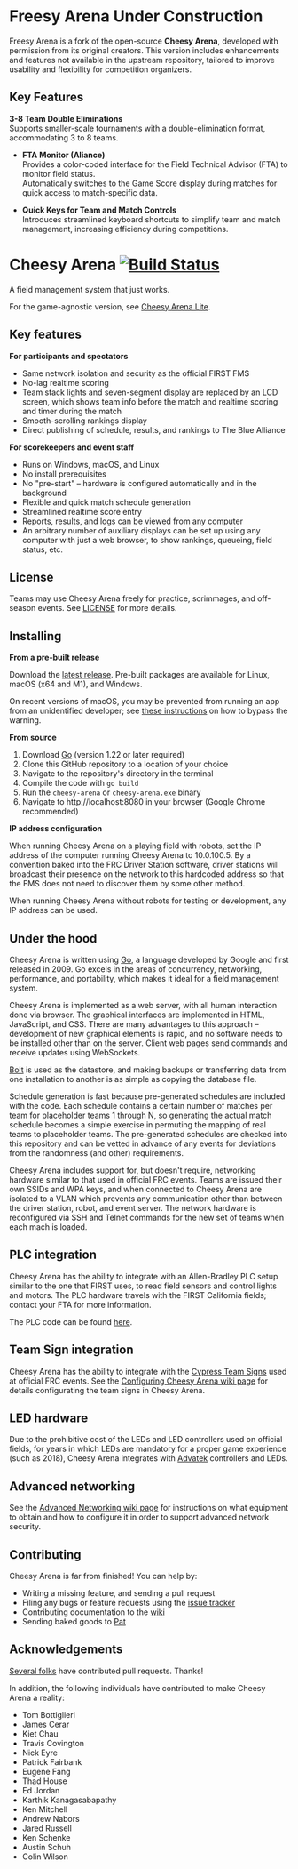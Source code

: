 # Freesy Arena **Under Construction**

Freesy Arena is a fork of the open-source **Cheesy Arena**, developed with permission from its original creators. This version includes enhancements and features not available in the upstream repository, tailored to improve usability and flexibility for competition organizers.

## Key Features
**3-8 Team Double Eliminations**  
  Supports smaller-scale tournaments with a double-elimination format, accommodating 3 to 8 teams.

- **FTA Monitor (Aliance)**  
  Provides a color-coded interface for the Field Technical Advisor (FTA) to monitor field status.  
  Automatically switches to the Game Score display during matches for quick access to match-specific data.

- **Quick Keys for Team and Match Controls**  
  Introduces streamlined keyboard shortcuts to simplify team and match management, increasing efficiency during competitions.

Cheesy Arena [![Build Status](https://github.com/Team254/cheesy-arena/actions/workflows/test.yml/badge.svg)](https://github.com/Team254/cheesy-arena/actions)
============
A field management system that just works.

For the game-agnostic version, see [Cheesy Arena Lite](https://github.com/Team254/cheesy-arena-lite).

## Key features

**For participants and spectators**

* Same network isolation and security as the official FIRST FMS
* No-lag realtime scoring
* Team stack lights and seven-segment display are replaced by an LCD screen, which shows team info before the match and
  realtime scoring and timer during the match
* Smooth-scrolling rankings display
* Direct publishing of schedule, results, and rankings to The Blue Alliance

**For scorekeepers and event staff**

* Runs on Windows, macOS, and Linux
* No install prerequisites
* No "pre-start" &ndash; hardware is configured automatically and in the background
* Flexible and quick match schedule generation
* Streamlined realtime score entry
* Reports, results, and logs can be viewed from any computer
* An arbitrary number of auxiliary displays can be set up using any computer with just a web browser, to show rankings,
  queueing, field status, etc.

## License

Teams may use Cheesy Arena freely for practice, scrimmages, and off-season events. See [LICENSE](LICENSE) for more
details.

## Installing

**From a pre-built release**

Download the [latest release](https://github.com/Team254/cheesy-arena/releases). Pre-built packages are available for
Linux, macOS (x64 and M1), and Windows.

On recent versions of macOS, you may be prevented from running an app from an unidentified developer;
see [these instructions](https://support.apple.com/guide/mac-help/open-a-mac-app-from-an-unidentified-developer-mh40616/mac)
on how to bypass the warning.

**From source**

1. Download [Go](https://golang.org/dl/) (version 1.22 or later required)
1. Clone this GitHub repository to a location of your choice
1. Navigate to the repository's directory in the terminal
1. Compile the code with `go build`
1. Run the `cheesy-arena` or `cheesy-arena.exe` binary
1. Navigate to http://localhost:8080 in your browser (Google Chrome recommended)

**IP address configuration**

When running Cheesy Arena on a playing field with robots, set the IP address of the computer running Cheesy Arena to
10.0.100.5. By a convention baked into the FRC Driver Station software, driver stations will broadcast their presence on
the network to this hardcoded address so that the FMS does not need to discover them by some other method.

When running Cheesy Arena without robots for testing or development, any IP address can be used.

## Under the hood

Cheesy Arena is written using [Go](https://golang.org), a language developed by Google and first released in 2009. Go
excels in the areas of concurrency, networking, performance, and portability, which makes it ideal for a field
management system.

Cheesy Arena is implemented as a web server, with all human interaction done via browser. The graphical interfaces are
implemented in HTML, JavaScript, and CSS. There are many advantages to this approach &ndash; development of new
graphical elements is rapid, and no software needs to be installed other than on the server. Client web pages send
commands and receive updates using WebSockets.

[Bolt](https://github.com/etcd-io/bbolt) is used as the datastore, and making backups or transferring data from one
installation to another is as simple as copying the database file.

Schedule generation is fast because pre-generated schedules are included with the code. Each schedule contains a certain
number of matches per team for placeholder teams 1 through N, so generating the actual match schedule becomes a simple
exercise in permuting the mapping of real teams to placeholder teams. The pre-generated schedules are checked into this
repository and can be vetted in advance of any events for deviations from the randomness (and other) requirements.

Cheesy Arena includes support for, but doesn't require, networking hardware similar to that used in official FRC events.
Teams are issued their own SSIDs and WPA keys, and when connected to Cheesy Arena are isolated to a VLAN which prevents
any communication other than between the driver station, robot, and event server. The network hardware is reconfigured
via SSH and Telnet commands for the new set of teams when each mach is loaded.

## PLC integration

Cheesy Arena has the ability to integrate with an Allen-Bradley PLC setup similar to the one that FIRST uses, to read
field sensors and control lights and motors. The PLC hardware travels with the FIRST California fields; contact your FTA
for more information.

The PLC code can be found [here](https://github.com/ejordan376/Cheesy-PLC).

## Team Sign integration

Cheesy Arena has the ability to integrate with
the [Cypress Team Signs](https://cypressintegration.com/customsolutions/teamdisplay/) used at official FRC events. See
the [Configuring Cheesy Arena wiki page](https://github.com/Team254/cheesy-arena/wiki/Configuring-Cheesy-Arena-Settings#team-signs)
for details configurating the team signs in Cheesy Arena.


## LED hardware

Due to the prohibitive cost of the LEDs and LED controllers used on official fields, for years in which LEDs are
mandatory for a proper game experience (such as 2018), Cheesy Arena integrates
with [Advatek](https://www.advateklights.com) controllers and LEDs.

## Advanced networking

See the [Advanced Networking wiki page](https://github.com/Team254/cheesy-arena/wiki/Advanced-Networking-Concepts) for
instructions on what equipment to obtain and how to configure it in order to support advanced network security.

## Contributing

Cheesy Arena is far from finished! You can help by:

* Writing a missing feature, and sending a pull request
* Filing any bugs or feature requests using the [issue tracker](https://github.com/Team254/cheesy-arena/issues)
* Contributing documentation to the [wiki](https://github.com/Team254/cheesy-arena/wiki)
* Sending baked goods to [Pat](https://github.com/patfair)

## Acknowledgements

[Several folks](https://github.com/Team254/cheesy-arena/graphs/contributors) have contributed pull requests. Thanks!

In addition, the following individuals have contributed to make Cheesy Arena a reality:

* Tom Bottiglieri
* James Cerar
* Kiet Chau
* Travis Covington
* Nick Eyre
* Patrick Fairbank
* Eugene Fang
* Thad House
* Ed Jordan
* Karthik Kanagasabapathy
* Ken Mitchell
* Andrew Nabors
* Jared Russell
* Ken Schenke
* Austin Schuh
* Colin Wilson
